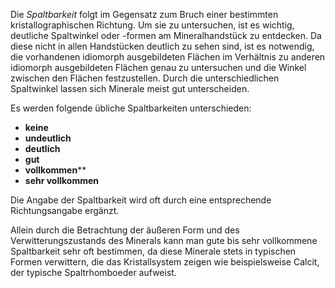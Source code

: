 Die *Spaltbarkeit* folgt im Gegensatz zum Bruch einer bestimmten kristallographischen Richtung. Um sie zu untersuchen, ist es wichtig, deutliche Spaltwinkel oder -formen am Mineralhandstück zu entdecken. Da diese nicht in allen Handstücken deutlich zu sehen sind, ist es notwendig, die vorhandenen idiomorph ausgebildeten Flächen im Verhältnis zu anderen idiomorph ausgebildeten Flächen genau zu untersuchen und die Winkel zwischen den Flächen festzustellen. Durch die unterschiedlichen Spaltwinkel lassen sich Minerale meist gut unterscheiden.

Es werden folgende übliche Spaltbarkeiten unterschieden:
- **keine**
- **undeutlich**
- **deutlich**
- **gut**
- **vollkommen****
- **sehr vollkommen**

Die Angabe der Spaltbarkeit wird oft durch eine entsprechende Richtungsangabe ergänzt.

Allein durch die Betrachtung der äußeren Form und des Verwitterungszustands des Minerals kann man gute bis sehr vollkommene Spaltbarkeit sehr oft bestimmen, da diese Minerale stets in typischen Formen verwittern, die das Kristallsystem zeigen wie beispielsweise Calcit, der typische Spaltrhomboeder aufweist. 